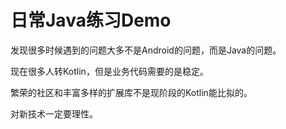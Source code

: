 # 日常Java练习Demo

发现很多时候遇到的问题大多不是Android的问题，而是Java的问题。

现在很多人转Kotlin，但是业务代码需要的是稳定。

繁荣的社区和丰富多样的扩展库不是现阶段的Kotlin能比拟的。

对新技术一定要理性。
